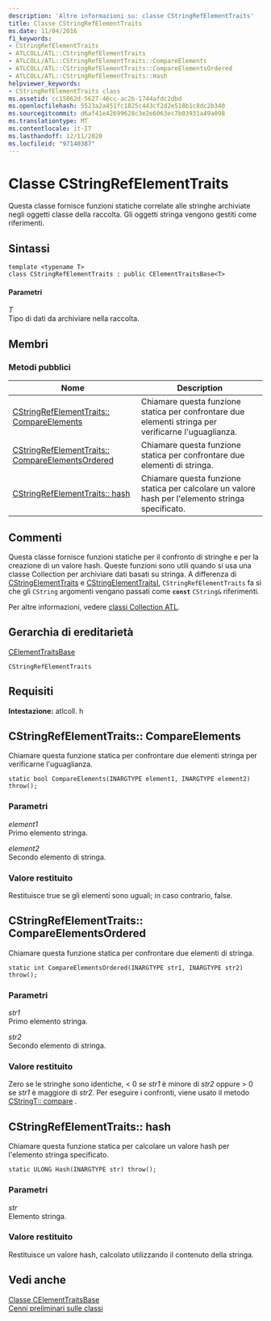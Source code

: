```yaml
---
description: 'Altre informazioni su: classe CStringRefElementTraits'
title: Classe CStringRefElementTraits
ms.date: 11/04/2016
f1_keywords:
- CStringRefElementTraits
- ATLCOLL/ATL::CStringRefElementTraits
- ATLCOLL/ATL::CStringRefElementTraits::CompareElements
- ATLCOLL/ATL::CStringRefElementTraits::CompareElementsOrdered
- ATLCOLL/ATL::CStringRefElementTraits::Hash
helpviewer_keywords:
- CStringRefElementTraits class
ms.assetid: cc15062d-5627-46cc-ac2b-1744afdc2dbd
ms.openlocfilehash: 5523a2a451fc1825c443cf2d2e518b1c8dc2b340
ms.sourcegitcommit: d6af41e42699628c3e2e6063ec7b03931a49a098
ms.translationtype: MT
ms.contentlocale: it-IT
ms.lasthandoff: 12/11/2020
ms.locfileid: "97140387"
---
```

# <a name="cstringrefelementtraits-class"></a>Classe CStringRefElementTraits

Questa classe fornisce funzioni statiche correlate alle stringhe archiviate negli oggetti classe della raccolta. Gli oggetti stringa vengono gestiti come riferimenti.

## <a name="syntax"></a>Sintassi

```
template <typename T>
class CStringRefElementTraits : public CElementTraitsBase<T>
```

#### <a name="parameters"></a>Parametri

*T*<br/>
Tipo di dati da archiviare nella raccolta.

## <a name="members"></a>Membri

### <a name="public-methods"></a>Metodi pubblici

|Nome|Description|
|----------|-----------------|
|[CStringRefElementTraits:: CompareElements](#compareelements)|Chiamare questa funzione statica per confrontare due elementi stringa per verificarne l'uguaglianza.|
|[CStringRefElementTraits:: CompareElementsOrdered](#compareelementsordered)|Chiamare questa funzione statica per confrontare due elementi di stringa.|
|[CStringRefElementTraits:: hash](#hash)|Chiamare questa funzione statica per calcolare un valore hash per l'elemento stringa specificato.|

## <a name="remarks"></a>Commenti

Questa classe fornisce funzioni statiche per il confronto di stringhe e per la creazione di un valore hash. Queste funzioni sono utili quando si usa una classe Collection per archiviare dati basati su stringa. A differenza di [CStringElementTraits](../../atl/reference/cstringelementtraits-class.md) e [CStringElementTraitsI](../../atl/reference/cstringelementtraitsi-class.md), `CStringRefElementTraits` fa sì che gli `CString` argomenti vengano passati come **`const`** `CString&` riferimenti.

Per altre informazioni, vedere [classi Collection ATL](../../atl/atl-collection-classes.md).

## <a name="inheritance-hierarchy"></a>Gerarchia di ereditarietà

[CElementTraitsBase](../../atl/reference/celementtraitsbase-class.md)

`CStringRefElementTraits`

## <a name="requirements"></a>Requisiti

**Intestazione:** atlcoll. h

## <a name="cstringrefelementtraitscompareelements"></a><a name="compareelements"></a> CStringRefElementTraits:: CompareElements

Chiamare questa funzione statica per confrontare due elementi stringa per verificarne l'uguaglianza.

```
static bool CompareElements(INARGTYPE element1, INARGTYPE element2) throw();
```

### <a name="parameters"></a>Parametri

*element1*<br/>
Primo elemento stringa.

*element2*<br/>
Secondo elemento di stringa.

### <a name="return-value"></a>Valore restituito

Restituisce true se gli elementi sono uguali; in caso contrario, false.

## <a name="cstringrefelementtraitscompareelementsordered"></a><a name="compareelementsordered"></a> CStringRefElementTraits:: CompareElementsOrdered

Chiamare questa funzione statica per confrontare due elementi di stringa.

```
static int CompareElementsOrdered(INARGTYPE str1, INARGTYPE str2) throw();
```

### <a name="parameters"></a>Parametri

*str1*<br/>
Primo elemento stringa.

*str2*<br/>
Secondo elemento di stringa.

### <a name="return-value"></a>Valore restituito

Zero se le stringhe sono identiche, < 0 se *str1* è minore di *str2* oppure > 0 se *str1* è maggiore di *str2*. Per eseguire i confronti, viene usato il metodo [CStringT:: compare](../../atl-mfc-shared/reference/cstringt-class.md#compare) .

## <a name="cstringrefelementtraitshash"></a><a name="hash"></a> CStringRefElementTraits:: hash

Chiamare questa funzione statica per calcolare un valore hash per l'elemento stringa specificato.

```
static ULONG Hash(INARGTYPE str) throw();
```

### <a name="parameters"></a>Parametri

*str*<br/>
Elemento stringa.

### <a name="return-value"></a>Valore restituito

Restituisce un valore hash, calcolato utilizzando il contenuto della stringa.

## <a name="see-also"></a>Vedi anche

[Classe CElementTraitsBase](../../atl/reference/celementtraitsbase-class.md)<br/>
[Cenni preliminari sulle classi](../../atl/atl-class-overview.md)
